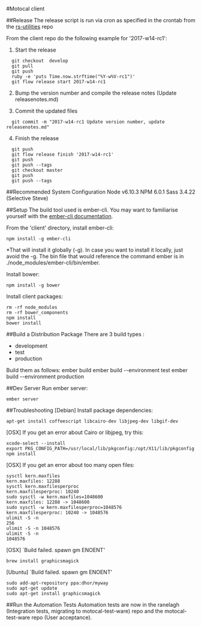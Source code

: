 #Motocal client

##Release
The release script is run via cron as specified in the crontab from the [rs-utilities](https://bitbucket.org/rocksteady-technology/rs-utilities) repo

From the client repo do the following example for '2017-w14-rc1':

1. Start the release
```
  git checkout  develop
  git pull
  git push
  ruby -e 'puts Time.now.strftime("%Y-w%V-rc1")'
  git flow release start 2017-w14-rc1
```

2. Bump the version number and compile the release notes (Update releasenotes.md)
 
3. Commit the updated files
```
  git commit -m "2017-w14-rc1 Update version number, update releasenotes.md"
```

4. Finish the release
```
  git push
  git flow release finish '2017-w14-rc1'
  git push
  git push --tags
  git checkout master
  git push 
  git push --tags
```

##Recommended System Configuration
Node v6.10.3
NPM 6.0.1
Sass 3.4.22 (Selective Steve)

##Setup
The build tool used is ember-cli. You may want to familiarise yourself with the
[ember-cli documentation](http://www.ember-cli.com/).

From the 'client' directory, install ember-cli:
```
npm install -g ember-cli
```
*That will install it globally (-g). In case you want to install it locally, just avoid the -g. The bin file that would reference the command ember is in ./node_modules/ember-cli/bin/ember.

Install bower:
```
npm install -g bower
```
Install client packages:
```
rm -rf node_modules
rm -rf bower_components
npm install
bower install
```

##Build a Distribution Package
There are 3 build types : 
* development
* test
* production

Build them as follows:
ember build
ember build --environment test
ember build --environment production

##Dev Server
Run ember server:
```
ember server
```

##Troubleshooting
[Debian] Install package dependencies:
```
apt-get install coffeescript libcairo-dev libjpeg-dev libgif-dev
```
[OSX] If you get an error about Cairo or libjpeg, try this:
```
xcode-select --install
export PKG_CONFIG_PATH=/usr/local/lib/pkgconfig:/opt/X11/lib/pkgconfig
npm install
```
[OSX] If you get an error about too many open files:
```
sysctl kern.maxfiles
kern.maxfiles: 12288
sysctl kern.maxfilesperproc
kern.maxfilesperproc: 10240
sudo sysctl -w kern.maxfiles=1048600
kern.maxfiles: 12288 -> 1048600
sudo sysctl -w kern.maxfilesperproc=1048576
kern.maxfilesperproc: 10240 -> 1048576
ulimit -S -n
256
ulimit -S -n 1048576
ulimit -S -n
1048576
```
[OSX] `Build failed. spawn gm ENOENT'
```
brew install graphicsmagick
```
[Ubuntu] `Build failed. spawn gm ENOENT'
```
sudo add-apt-repository ppa:dhor/myway
sudo apt-get update
sudo apt-get install graphicsmagick
```
##Run the Automation Tests
Automation tests are now in the ranelagh (Integration tests, migrating to motocal-test-ware) repo and the motocal-test-ware repo (User acceptance).
